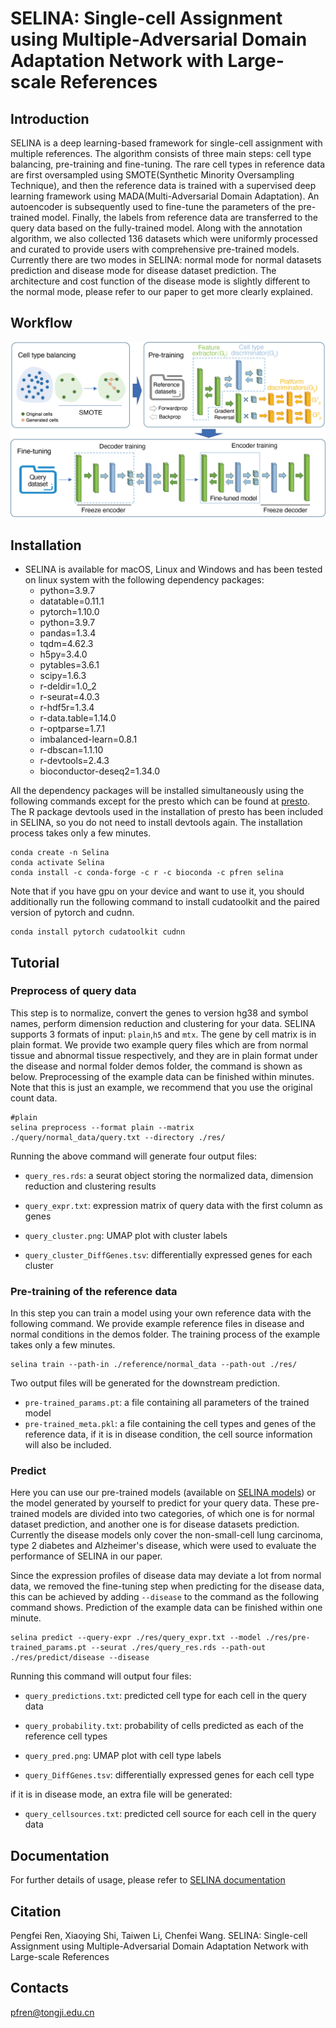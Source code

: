 # SELINA: Single-cell Assignment using Multiple-Adversarial Domain Adaptation Network with Large-scale References

## Introduction

SELINA is a deep learning-based framework for single-cell assignment with multiple references. The algorithm consists of three main steps: cell type balancing, pre-training and fine-tuning. The rare cell types in reference data are first oversampled using SMOTE(Synthetic Minority Oversampling Technique), and then the reference data is trained with a supervised deep learning framework using MADA(Multi-Adversarial Domain Adaptation). An autoencoder is subsequently used to fine-tune the parameters of the pre-trained model. Finally, the labels from reference data are transferred to the query data based on the fully-trained model. Along with the annotation algorithm, we also collected 136 datasets which were uniformly processed and curated to provide users with comprehensive pre-trained models.
Currently there are two modes in SELINA: normal mode for normal datasets prediction and disease mode for disease dataset prediction. The architecture and cost function of the disease mode is slightly different to the normal mode, please refer to our paper to get more clearly explained.

## Workflow

![image](https://github.com/SELINA-team/SELINA.py/blob/main/docs/source/_images/workflow.png)

## Installation

- SELINA is available for macOS, Linux and Windows and has been tested on linux system with the following dependency packages:
  - python=3.9.7
  - datatable=0.11.1
  - pytorch=1.10.0
  - python=3.9.7
  - pandas=1.3.4
  - tqdm=4.62.3
  - h5py=3.4.0
  - pytables=3.6.1
  - scipy=1.6.3
  - r-deldir=1.0_2
  - r-seurat=4.0.3
  - r-hdf5r=1.3.4
  - r-data.table=1.14.0
  - r-optparse=1.7.1
  - imbalanced-learn=0.8.1
  - r-dbscan=1.1.10
  - r-devtools=2.4.3
  - bioconductor-deseq2=1.34.0

All the dependency packages will be installed simultaneously using the following commands except for the presto which can be found at [presto](https://github.com/immunogenomics/presto). The R package devtools used in the installation of presto has been included in SELINA, so you do not need to install devtools again. The installation process takes only a few minutes.

```
conda create -n Selina
conda activate Selina
conda install -c conda-forge -c r -c bioconda -c pfren selina
```

Note that if you have gpu on your device and want to use it, you should additionally run the following command to install cudatoolkit and the paired version of pytorch and cudnn.

```
conda install pytorch cudatoolkit cudnn
```

## Tutorial

### Preprocess of query data

This step is to normalize, convert the genes to version hg38 and symbol names, perform dimension reduction and clustering for your data. SELINA supports 3 formats of input: `plain`,`h5` and `mtx`. The gene by cell matrix is in plain format. We provide two example query files which are from normal tissue and abnormal tissue respectively, and they are in plain format under the disease and normal folder demos folder, the command is shown as below. Preprocessing of the example data can be finished within minutes. Note that this is just an example, we recommend that you use the original count data.

```
#plain
selina preprocess --format plain --matrix ./query/normal_data/query.txt --directory ./res/
```

Running the above command will generate four output files:

- `query_res.rds`: a seurat object storing the normalized data, dimension reduction and clustering results

- `query_expr.txt`: expression matrix of query data with the first column as genes

- `query_cluster.png`: UMAP plot with cluster labels

- `query_cluster_DiffGenes.tsv`: differentially expressed genes for each cluster

### Pre-training of the reference data

In this step you can train a model using your own reference data with the following command. We provide example reference files in disease and normal conditions in the demos folder. The training process of the example takes only a few minutes.

```
selina train --path-in ./reference/normal_data --path-out ./res/
```

Two output files will be generated for the downstream prediction.

- `pre-trained_params.pt`: a file containing all parameters of the trained model
- `pre-trained_meta.pkl`: a file containing the cell types and genes of the reference data, if it is in disease condition, the cell source information will also be included.

### Predict

Here you can use our pre-trained models (available on [SELINA models](https://github.com/SELINA-team/SELINA-reference)) or the model generated by yourself to predict for your query data. These pre-trained models are divided into two categories, of which one is for normal dataset prediction, and another one is for disease datasets prediction. Currently the disease models only cover the non-small-cell lung carcinoma, type 2 diabetes and Alzheimer's disease, which were used to evaluate the performance of SELINA in our paper.

Since the expression profiles of disease data may deviate a lot from normal data, we removed the fine-tuning step when predicting for the disease data, this can be achieved by adding `--disease` to the command as the following command shows. Prediction of the example data can be finished within one minute.

```
selina predict --query-expr ./res/query_expr.txt --model ./res/pre-trained_params.pt --seurat ./res/query_res.rds --path-out ./res/predict/disease --disease
```

Running this command will output four files:

- `query_predictions.txt`: predicted cell type for each cell in the query data

- `query_probability.txt`: probability of cells predicted as each of the reference cell types

- `query_pred.png`: UMAP plot with cell type labels

- `query_DiffGenes.tsv`: differentially expressed genes for each cell type

if it is in disease mode, an extra file will be generated:

- `query_cellsources.txt`: predicted cell source for each cell in the query data

## Documentation

For further details of usage, please refer to [SELINA documentation](https://selina.readthedocs.io/en/latest/)

## Citation

Pengfei Ren, Xiaoying Shi, Taiwen Li, Chenfei Wang. SELINA: Single-cell Assignment using Multiple-Adversarial Domain Adaptation Network with Large-scale References

## Contacts

pfren@tongji.edu.cn
